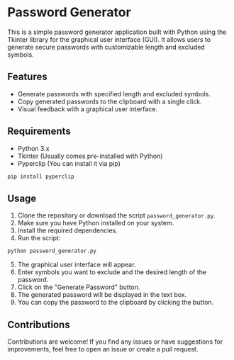 # Password Generator

This is a simple password generator application built with Python using the Tkinter library for the graphical user interface (GUI). It allows users to generate secure passwords with customizable length and excluded symbols.

## Features

- Generate passwords with specified length and excluded symbols.
- Copy generated passwords to the clipboard with a single click.
- Visual feedback with a graphical user interface.

## Requirements

- Python 3.x
- Tkinter (Usually comes pre-installed with Python)
- Pyperclip (You can install it via pip) 
```bash
pip install pyperclip
```

## Usage

1. Clone the repository or download the script `password_generator.py`.
2. Make sure you have Python installed on your system.
3. Install the required dependencies.
4. Run the script: 
```bash
python password_generator.py
```
5. The graphical user interface will appear.
6. Enter symbols you want to exclude and the desired length of the password.
7. Click on the "Generate Password" button.
8. The generated password will be displayed in the text box.
9. You can copy the password to the clipboard by clicking the button.

## Contributions

Contributions are welcome! If you find any issues or have suggestions for improvements, feel free to open an issue or create a pull request.
